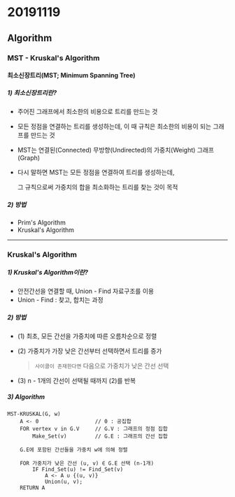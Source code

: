 # 20191119

## Algorithm

### MST - Kruskal's Algorithm



#### 최소신장트리(MST; Minimum Spanning Tree)

##### 1) 최소신장트리란?

* 주어진 그래프에서 최소한의 비용으로 트리를 만드는 것
* 모든 정점을 연결하는 트리를 생성하는데, 이 때 규칙은 최소한의 비용이 되는 그래프를 만드는 것

* MST는 연결된(Connected) 무방향(Undirected)의 가중치(Weight) 그래프(Graph)

* 다시 말하면 MST는 모든 정점을 연결하여 트리를 생성하는데, 

  그 규칙으로써 가중치의 합을 최소화하는 트리를 찾는 것이 목적



##### 2) 방법

* Prim's Algorithm
* Kruskal's Algorithm



---



### Kruskal's Algorithm



##### 1) Kruskal's Algorithm이란?

* 안전간선을 연결할 때, Union - Find 자료구조를 이용
* Union - Find : 찾고, 합치는 과정



##### 2) 방법

* (1) 최초, 모든 간선을 가중치에 따른 오름차순으로 정렬

* (2) 가중치가 가장 낮은 간선부터 선택하면서 트리를 증가

  > `사이클이 존재한다면` 다음으로 가중치가 낮은 간선 선택

* (3) n - 1개의 간선이 선택될 때까지 (2)를 반복



##### 3) Algorithm

```
MST-KRUSKAL(G, w)
	A <- 0					// 0 : 공집합
	FOR vertex v in G.V		// G.V : 그래프의 정점 집합
		Make_Set(v)			// G.E : 그래프의 간선 집합
	
	G.E에 포함된 간선들을 가중치 w에 의해 정렬
	
	FOR 가중치가 낮은 간선 (u, v) ∈ G.E 선택 (n-1개)
		IF Find_Set(u) != Find_Set(v)
			A <- A ∪ {(u, v)}
			Union(u, v);
	RETURN A
```

